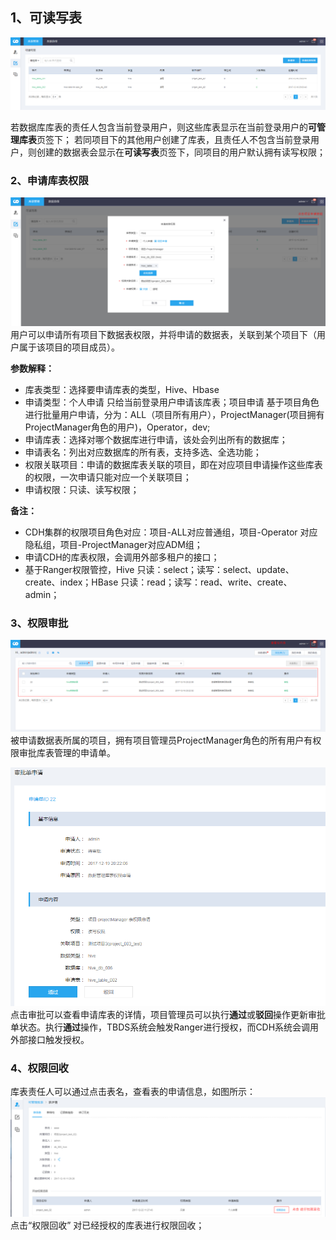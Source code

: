 ## 1、可读写表

![](../pictures/table_rw.png)

若数据库库表的责任人包含当前登录用户，则这些库表显示在当前登录用户的**可管理库表**页签下；
若同项目下的其他用户创建了库表，且责任人不包含当前登录用户，则创建的数据表会显示在**可读写表**页签下，同项目的用户默认拥有读写权限；

### 2、申请库表权限
![](../pictures/table_apply.png)
用户可以申请所有项目下数据表权限，并将申请的数据表，关联到某个项目下（用户属于该项目的项目成员）。

**参数解释：**
- 库表类型：选择要申请库表的类型，Hive、Hbase
- 申请类型：个人申请 只给当前登录用户申请该库表；项目申请 基于项目角色进行批量用户申请，分为：ALL（项目所有用户），ProjectManager(项目拥有ProjectManager角色的用户)，Operator，dev;
- 申请库表：选择对哪个数据库进行申请，该处会列出所有的数据库；
- 申请表名：列出对应数据库的所有表，支持多选、全选功能；
- 权限关联项目：申请的数据库表关联的项目，即在对应项目申请操作这些库表的权限，一次申请只能对应一个关联项目；
- 申请权限：只读、读写权限；

**备注：**
- CDH集群的权限项目角色对应：项目-ALL对应普通组，项目-Operator 对应隐私组，项目-ProjectManager对应ADM组；
- 申请CDH的库表权限，会调用外部多租户的接口；
- 基于Ranger权限管控，Hive 只读：select；读写：select、update、create、index；HBase 只读：read；读写：read、write、create、admin；

### 3、权限审批

![](../pictures/table_approve.png)
被申请数据表所属的项目，拥有项目管理员ProjectManager角色的所有用户有权限审批库表管理的申请单。

![](../pictures/table_apply_detail.png)
点击审批可以查看申请库表的详情，项目管理员可以执行**通过**或**驳回**操作更新审批单状态。执行**通过**操作，TBDS系统会触发Ranger进行授权，而CDH系统会调用外部接口触发授权。


### 4、权限回收
库表责任人可以通过点击表名，查看表的申请信息，如图所示：
![](../pictures/table_revoke.png)
点击“权限回收” 对已经授权的库表进行权限回收；
